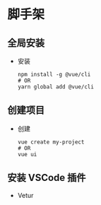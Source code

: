 # 脚手架

## 全局安装

+ 安装

  ```shell
  npm install -g @vue/cli
  # OR
  yarn global add @vue/cli
  ```

## 创建项目

+ 创建

  ```shell
  vue create my-project
  # OR
  vue ui
  ```

## 安装 VSCode 插件

+ Vetur
